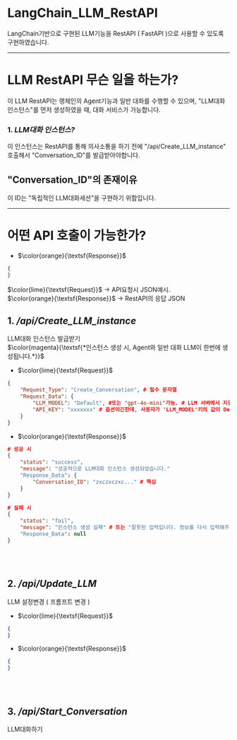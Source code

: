 # LangChain_LLM_RestAPI
LangChain기반으로 구현된 LLM기능을 RestAPI ( FastAPI )으로 사용할 수 있도록 구현하였습니다. 

---

# LLM RestAPI 무슨 일을 하는가?
이 LLM RestAPI는 랭체인의 Agent기능과 일반 대화를 수행할 수 있으며, "LLM대화 인스턴스"를 먼저 생성하였을 때, 대화 서비스가 가능합니다. 

### 1. *LLM대화 인스턴스?*<br>
이 인스턴스는 RestAPI를 통해 의사소통을 하기 전에 "/api/Create_LLM_instance" 호출해서 "Conversation_ID"를 발급받아야합니다.<br>
## "Conversation_ID"의 존재이유<br>
이 ID는 "독립적인 LLM대화세션"을 구현하기 위함입니다. 

---
# 어떤 API 호출이 가능한가?

- $\color{orange}{\textsf{Response}}$

```json
{
}
```

$\color{lime}{\textsf{Request}}$ -> API요청시 JSON예시.<br>
$\color{orange}{\textsf{Response}}$ -> RestAPI의 응답 JSON<br>

## 1. */api/Create_LLM_instance*<br>
LLM대화 인스턴스 발급받기<br>
$\color{magenta}{\textsf{*인스턴스 생성 시, Agent와 일반 대화 LLM이 한번에 생성됩니다.*}}$
- $\color{lime}{\textsf{Request}}$<br>
```json
{
    "Request_Type": "Create_Conversation", # 필수 문자열
    "Request_Data": {
        "LLM_MODEL": "Default", #또는 "gpt-4o-mini"가능. # LLM 서버에서 지원가능한 str이여야함
        "API_KEY": "xxxxxxx" # 옵션이긴한데, 사용자가 'LLM_MODEL'키의 값이 Default로 설정하지 않으면 API_KEY가 필요하니까 일단 넣는다.
    }
}
```
- $\color{orange}{\textsf{Response}}$

```json
# 성공 시
{
    "status": "success",
    "message": "성공적으로 LLM대화 인스턴스 생성되었습니다."
    "Response_Data": {
        "Conversation_ID": "zxczxczxc..." # 핵심
    }
}

# 실패 시
{
    "status": "fail",
    "message": "인스턴스 생성 실패" # 또는 "잘못된 입력입니다. 정보를 다시 입력해주세요"
    "Response_Data": null
}
```

<br><br>

## 2. */api/Update_LLM*<br>
LLM 설정변경 ( 프롬프트 변경 ) 
- $\color{lime}{\textsf{Request}}$

```json
{
}
```

- $\color{orange}{\textsf{Response}}$

```json
{
}
```

<br><br>

## 3. */api/Start_Conversation*<br>
LLM대화하기



